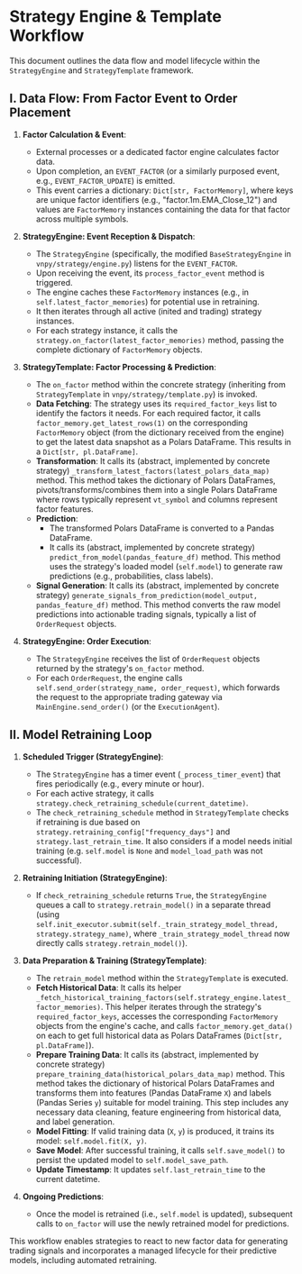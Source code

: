 # Strategy Engine & Template Workflow

This document outlines the data flow and model lifecycle within the `StrategyEngine` and `StrategyTemplate` framework.

## I. Data Flow: From Factor Event to Order Placement

1.  **Factor Calculation & Event**:
    *   External processes or a dedicated factor engine calculates factor data.
    *   Upon completion, an `EVENT_FACTOR` (or a similarly purposed event, e.g., `EVENT_FACTOR_UPDATE`) is emitted.
    *   This event carries a dictionary: `Dict[str, FactorMemory]`, where keys are unique factor identifiers (e.g., "factor.1m.EMA_Close_12") and values are `FactorMemory` instances containing the data for that factor across multiple symbols.

2.  **StrategyEngine: Event Reception & Dispatch**:
    *   The `StrategyEngine` (specifically, the modified `BaseStrategyEngine` in `vnpy/strategy/engine.py`) listens for the `EVENT_FACTOR`.
    *   Upon receiving the event, its `process_factor_event` method is triggered.
    *   The engine caches these `FactorMemory` instances (e.g., in `self.latest_factor_memories`) for potential use in retraining.
    *   It then iterates through all active (inited and trading) strategy instances.
    *   For each strategy instance, it calls the `strategy.on_factor(latest_factor_memories)` method, passing the complete dictionary of `FactorMemory` objects.

3.  **StrategyTemplate: Factor Processing & Prediction**:
    *   The `on_factor` method within the concrete strategy (inheriting from `StrategyTemplate` in `vnpy/strategy/template.py`) is invoked.
    *   **Data Fetching**: The strategy uses its `required_factor_keys` list to identify the factors it needs. For each required factor, it calls `factor_memory.get_latest_rows(1)` on the corresponding `FactorMemory` object (from the dictionary received from the engine) to get the latest data snapshot as a Polars DataFrame. This results in a `Dict[str, pl.DataFrame]`.
    *   **Transformation**: It calls its (abstract, implemented by concrete strategy) `_transform_latest_factors(latest_polars_data_map)` method. This method takes the dictionary of Polars DataFrames, pivots/transforms/combines them into a single Polars DataFrame where rows typically represent `vt_symbol` and columns represent factor features.
    *   **Prediction**:
        *   The transformed Polars DataFrame is converted to a Pandas DataFrame.
        *   It calls its (abstract, implemented by concrete strategy) `predict_from_model(pandas_feature_df)` method. This method uses the strategy's loaded model (`self.model`) to generate raw predictions (e.g., probabilities, class labels).
    *   **Signal Generation**: It calls its (abstract, implemented by concrete strategy) `generate_signals_from_prediction(model_output, pandas_feature_df)` method. This method converts the raw model predictions into actionable trading signals, typically a list of `OrderRequest` objects.

4.  **StrategyEngine: Order Execution**:
    *   The `StrategyEngine` receives the list of `OrderRequest` objects returned by the strategy's `on_factor` method.
    *   For each `OrderRequest`, the engine calls `self.send_order(strategy_name, order_request)`, which forwards the request to the appropriate trading gateway via `MainEngine.send_order()` (or the `ExecutionAgent`).

## II. Model Retraining Loop

1.  **Scheduled Trigger (StrategyEngine)**:
    *   The `StrategyEngine` has a timer event (`_process_timer_event`) that fires periodically (e.g., every minute or hour).
    *   For each active strategy, it calls `strategy.check_retraining_schedule(current_datetime)`.
    *   The `check_retraining_schedule` method in `StrategyTemplate` checks if retraining is due based on `strategy.retraining_config["frequency_days"]` and `strategy.last_retrain_time`. It also considers if a model needs initial training (e.g. `self.model` is `None` and `model_load_path` was not successful).

2.  **Retraining Initiation (StrategyEngine)**:
    *   If `check_retraining_schedule` returns `True`, the `StrategyEngine` queues a call to `strategy.retrain_model()` in a separate thread (using `self.init_executor.submit(self._train_strategy_model_thread, strategy.strategy_name)`, where `_train_strategy_model_thread` now directly calls `strategy.retrain_model()`).

3.  **Data Preparation & Training (StrategyTemplate)**:
    *   The `retrain_model` method within the `StrategyTemplate` is executed.
    *   **Fetch Historical Data**: It calls its helper `_fetch_historical_training_factors(self.strategy_engine.latest_factor_memories)`. This helper iterates through the strategy's `required_factor_keys`, accesses the corresponding `FactorMemory` objects from the engine's cache, and calls `factor_memory.get_data()` on each to get full historical data as Polars DataFrames (`Dict[str, pl.DataFrame]`).
    *   **Prepare Training Data**: It calls its (abstract, implemented by concrete strategy) `prepare_training_data(historical_polars_data_map)` method. This method takes the dictionary of historical Polars DataFrames and transforms them into features (Pandas DataFrame `X`) and labels (Pandas Series `y`) suitable for model training. This step includes any necessary data cleaning, feature engineering from historical data, and label generation.
    *   **Model Fitting**: If valid training data (`X`, `y`) is produced, it trains its model: `self.model.fit(X, y)`.
    *   **Save Model**: After successful training, it calls `self.save_model()` to persist the updated model to `self.model_save_path`.
    *   **Update Timestamp**: It updates `self.last_retrain_time` to the current datetime.

4.  **Ongoing Predictions**:
    *   Once the model is retrained (i.e., `self.model` is updated), subsequent calls to `on_factor` will use the newly retrained model for predictions.

This workflow enables strategies to react to new factor data for generating trading signals and incorporates a managed lifecycle for their predictive models, including automated retraining.
